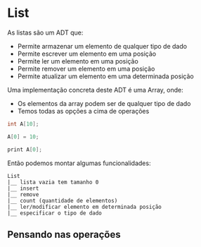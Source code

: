 # List

As listas são um ADT que:
- Permite armazenar um elemento de qualquer tipo de dado
- Permite escrever um elemento em uma posição
- Permite ler um elemento em uma posição
- Permite remover um elemento em uma posição
- Permite atualizar um elemento em uma determinada posição

Uma implementação concreta deste ADT é uma Array, onde:
- Os elementos da array podem ser de qualquer tipo de dado
- Temos todas as opções a cima de operações

```c
int A[10];

A[0] = 10;

print A[0];
```

Então podemos montar algumas funcionalidades:

```
List
|__ lista vazia tem tamanho 0
|__ insert
|__ remove
|__ count (quantidade de elementos)
|__ ler/modificar elemento em determinada posição
|__ especificar o tipo de dado
```

 ## Pensando nas operações